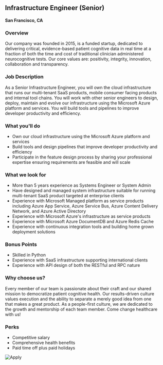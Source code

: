 ## Infrastructure Engineer (Senior)
#### San Francisco, CA

### Overview
Our company was founded in 2015, is a funded startup, dedicated to delivering critical, evidence-based patient cognitive data in real time at a fraction of both the time and cost of traditional clinician administered neurocognitive tests. Our core values are: positivity, integrity, innovation, collaboration and transparency.

### Job Description
As a Senior Infrastructure Engineer, you will own the cloud infrastructure that runs our multi-tenant SaaS products, mobile consumer facing products and internal tool chains. You will work with other senior engineers to design, deploy, maintain and evolve our infrastructure using the Microsoft Azure platform and services. You will build tools and pipelines to improve developer productivity and efficiency.

### What you'll do
+ Own our cloud infrastructure using the Microsoft Azure platform and services
+ Build tools and design pipelines that improve developer productivity and efficiency
+ Participate in the feature design process by sharing your professional expertise ensuring requirements are feasible and will scale

### What we look for
+ More than 5 years experience as Systems Engineer or System Admin
+ Have designed and managed system infrastructure suitable for running multi-tenant SaaS product targeted at enterprise clients
+ Experience with Microsoft Managed platform as service products including Azure App Service, Azure Service Bus, Azure Content Delivery Network, and Azure Active Directory
+ Experience with Microsoft Azure's infrastructure as service products
+ Experience with Microsoft Azure DocumentDB and Azure Redis Cache
+ Experience with continuous integration tools and building home grown deployment solutions

### Bonus Points
+ Skilled in Python
+ Experience with SaaS infrastructure supporting international clients 
+ Experience with API design of both the RESTful and RPC nature

### Why choose us?
Every member of our team is passionate about their craft and our shared mission to democratize patient cognitive health. Our results-driven culture values execution and the ability to separate a merely good idea from one that makes a great product. As a people-first culture, we are dedicated to the growth and mentorship of each team member. Come change healthcare with us!

### Perks
+ Competitive salary
+ Comprehensive health benefits
+ Paid time off plus paid holidays


![Apply](https://dabuttonfactory.com/button.png?t=Apply&f=Calibri-Bold&ts=24&tc=fff&tshs=1&tshc=000&hp=20&vp=8&c=5&bgt=gradient&bgc=3d85c6&ebgc=073763)
